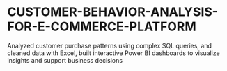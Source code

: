# CUSTOMER-BEHAVIOR-ANALYSIS-FOR-E-COMMERCE-PLATFORM
Analyzed customer purchase patterns using complex SQL queries,  and cleaned data with Excel, built interactive Power BI dashboards  to visualize insights and support business decisions
